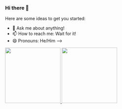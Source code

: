 ### Hi there 👋

Here are some ideas to get you started:

- 💬 Ask me about anything!
- 📫 How to reach me: Wait for it!
- 😄 Pronouns: He/Him
-->

<div>
  <a href="https://github.com/Kbrodz">
  <img height="180em" src="https://github-readme-stats.vercel.app/api?username=Kbrodz&show_icons=true&theme=dracula&include_all_commits=true&count_private=true"/>
  <img height="180em" src="https://github-readme-stats.vercel.app/api/top-langs/?username=Kbrodz&layout=compact&langs_count=16&theme=dracula"/>
<div>
